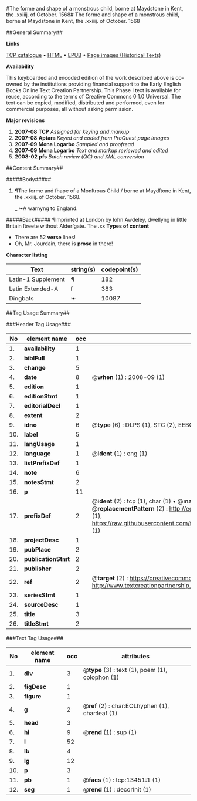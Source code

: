 #The forme and shape of a monstrous child, borne at Maydstone in Kent, the .xxiiij. of October. 1568#
The forme and shape of a monstrous child, borne at Maydstone in Kent, the .xxiiij. of October. 1568

##General Summary##

**Links**

[TCP catalogue](http://www.ota.ox.ac.uk/tcp/)  • 
[HTML](http://tei.it.ox.ac.uk/tcp/Texts-HTML/free/A06/A06748.html)  • 
[EPUB](http://tei.it.ox.ac.uk/tcp/Texts-EPUB/free/A06/A06748.epub) • 
[Page images (Historical Texts)](https://data.historicaltexts.jisc.ac.uk/view?pubId=eebo-99848362e&pageId=eebo-99848362e-13451-1)

**Availability**

This keyboarded and encoded edition of the
	       work described above is co-owned by the institutions
	       providing financial support to the Early English Books
	       Online Text Creation Partnership. This Phase I text is
	       available for reuse, according to the terms of Creative
	       Commons 0 1.0 Universal. The text can be copied,
	       modified, distributed and performed, even for
	       commercial purposes, all without asking permission.

**Major revisions**

1. __2007-08__ __TCP__ *Assigned for keying and markup*
1. __2007-08__ __Aptara__ *Keyed and coded from ProQuest page images*
1. __2007-09__ __Mona Logarbo__ *Sampled and proofread*
1. __2007-09__ __Mona Logarbo__ *Text and markup reviewed and edited*
1. __2008-02__ __pfs__ *Batch review (QC) and XML conversion*

##Content Summary##

#####Body#####

1. ¶The forme and ſhape of a Monſtrous Child / borne
at Maydſtone in Kent, the .xxiiij. of October. 1568.

    _ ❧A warnyng to England.

#####Back#####
¶Imprinted at London by
Iohn Awdeley, dwellyng in little
Britain ſtreete without Alderſgate.
The .xx
**Types of content**

  * There are 52 **verse** lines!
  * Oh, Mr. Jourdain, there is **prose** in there!

**Character listing**


|Text|string(s)|codepoint(s)|
|---|---|---|
|Latin-1 Supplement|¶|182|
|Latin Extended-A|ſ|383|
|Dingbats|❧|10087|

##Tag Usage Summary##

###Header Tag Usage###

|No|element name|occ|attributes|
|---|---|---|---|
|1.|__availability__|1||
|2.|__biblFull__|1||
|3.|__change__|5||
|4.|__date__|8| @__when__ (1) : 2008-09 (1)|
|5.|__edition__|1||
|6.|__editionStmt__|1||
|7.|__editorialDecl__|1||
|8.|__extent__|2||
|9.|__idno__|6| @__type__ (6) : DLPS (1), STC (2), EEBO-CITATION (1), PROQUEST (1), VID (1)|
|10.|__label__|5||
|11.|__langUsage__|1||
|12.|__language__|1| @__ident__ (1) : eng (1)|
|13.|__listPrefixDef__|1||
|14.|__note__|6||
|15.|__notesStmt__|2||
|16.|__p__|11||
|17.|__prefixDef__|2| @__ident__ (2) : tcp (1), char (1)  •  @__matchPattern__ (2) : ([0-9\-]+):([0-9IVX]+) (1), (.+) (1)  •  @__replacementPattern__ (2) : http://eebo.chadwyck.com/downloadtiff?vid=$1&page=$2 (1), https://raw.githubusercontent.com/textcreationpartnership/Texts/master/tcpchars.xml#$1 (1)|
|18.|__projectDesc__|1||
|19.|__pubPlace__|2||
|20.|__publicationStmt__|2||
|21.|__publisher__|2||
|22.|__ref__|2| @__target__ (2) : https://creativecommons.org/publicdomain/zero/1.0/ (1), http://www.textcreationpartnership.org/docs/. (1)|
|23.|__seriesStmt__|1||
|24.|__sourceDesc__|1||
|25.|__title__|3||
|26.|__titleStmt__|2||


###Text Tag Usage###

|No|element name|occ|attributes|
|---|---|---|---|
|1.|__div__|3| @__type__ (3) : text (1), poem (1), colophon (1)|
|2.|__figDesc__|1||
|3.|__figure__|1||
|4.|__g__|2| @__ref__ (2) : char:EOLhyphen (1), char:leaf (1)|
|5.|__head__|3||
|6.|__hi__|9| @__rend__ (1) : sup (1)|
|7.|__l__|52||
|8.|__lb__|4||
|9.|__lg__|12||
|10.|__p__|3||
|11.|__pb__|1| @__facs__ (1) : tcp:13451:1 (1)|
|12.|__seg__|1| @__rend__ (1) : decorInit (1)|
